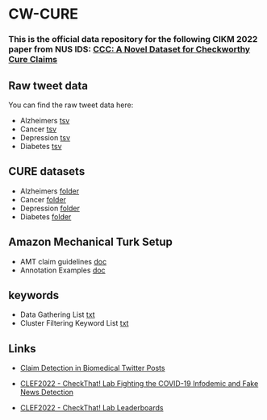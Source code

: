 # CW-CURE

###  This is the official data repository for the following CIKM 2022 paper from NUS IDS: [CCC: A Novel Dataset for Checkworthy Cure Claims](https://arxiv.org/)

## Raw tweet data
You can find the raw tweet data here:
* Alzheimers [tsv](/raw_tweets/alzheimers.tsv)
* Cancer [tsv](/raw_tweets/alzheimers.tsv)
* Depression [tsv](/raw_tweets/alzheimers.tsv)
* Diabetes [tsv](/raw_tweets/alzheimers.tsv)

## CURE datasets
* Alzheimers [folder](/CURE_data/alzheimers)
* Cancer [folder](/CURE_data/alzheimers)
* Depression [folder](/CURE_data/alzheimers)
* Diabetes [folder](/CURE_data/alzheimers)

## Amazon Mechanical Turk Setup
* AMT claim guidelines [doc](/AMT_setup/doc/AMT_claim_guidelines.docx)
* Annotation Examples [doc](/AMT_setup/doc/examples_annotation.docx)

## keywords
* Data Gathering List [txt](/Keywords/data_gathering_list.txt)
* Cluster Filtering Keyword List [txt](/Keywords/cluster_filtering_keyword_list.txt)

## Links
* [Claim Detection in Biomedical Twitter Posts]( https://aclanthology.org/2021.bionlp-1.15)

* [CLEF2022 - CheckThat! Lab Fighting the COVID-19 Infodemic and Fake News Detection](https://sites.google.com/view/clef2022-checkthat)

* [CLEF2022 - CheckThat! Lab Leaderboards](https://docs.google.com/spreadsheets/d/1LMjU7nrl2R7iuAE023kwip2lxQw9jG2V6hEHPChBuHE/edit#gid=0)
